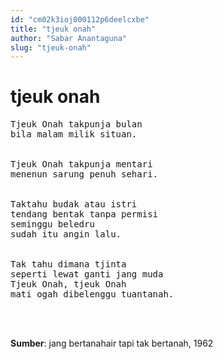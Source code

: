```yaml
---
id: "cm02k3ioj000112p6deelcxbe"
title: "tjeuk onah"
author: "Sabar Anantaguna"
slug: "tjeuk-onah"
---
```


# tjeuk onah

<pre>
Tjeuk Onah takpunja bulan
bila malam milik situan.


Tjeuk Onah takpunja mentari
menenun sarung penuh sehari.


Taktahu budak atau istri
tendang bentak tanpa permisi
seminggu beledru
sudah itu angin lalu.


Tak tahu dimana tjinta
seperti lewat ganti jang muda
Tjeuk Onah, tjeuk Onah
mati ogah dibelenggu tuantanah.
</pre>
<br/><br/>

**Sumber**: jang bertanahair tapi tak bertanah, 1962

